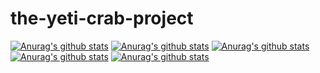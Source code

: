 # the-yeti-crab-project
[![Anurag's github stats](https://github-readme-stats.vercel.app/api?username=alexanderlanderos)](https://github.com/anuraghazra/github-readme-stats)
[![Anurag's github stats](https://github-readme-stats.vercel.app/api?username=davidemmolino)](https://github.com/anuraghazra/github-readme-stats)
[![Anurag's github stats](https://github-readme-stats.vercel.app/api?username=LiamMcb)](https://github.com/anuraghazra/github-readme-stats)
[![Anurag's github stats](https://github-readme-stats.vercel.app/api?username=aaronyang24)](https://github.com/anuraghazra/github-readme-stats)
[![Anurag's github stats](https://github-readme-stats.vercel.app/api?username=jmodestov)](https://github.com/anuraghazra/github-readme-stats)
